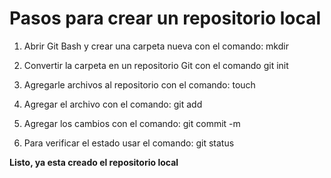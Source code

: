 # Pasos para crear un repositorio local

1) Abrir Git Bash y crear una carpeta nueva con el comando:
    mkdir

2) Convertir la carpeta en un repositorio Git con el comando
    git init

3) Agregarle archivos al repositorio con el comando:
    touch

4) Agregar el archivo con el comando:
    git add

5) Agregar los cambios con el comando:
    git commit -m

6) Para verificar el estado usar el comando:
    git status

**Listo, ya esta creado el repositorio local**
